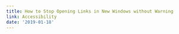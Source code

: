 ```yaml
---
title: How to Stop Opening Links in New Windows without Warning
link: Accessibility
date: '2019-01-18'
---
```


